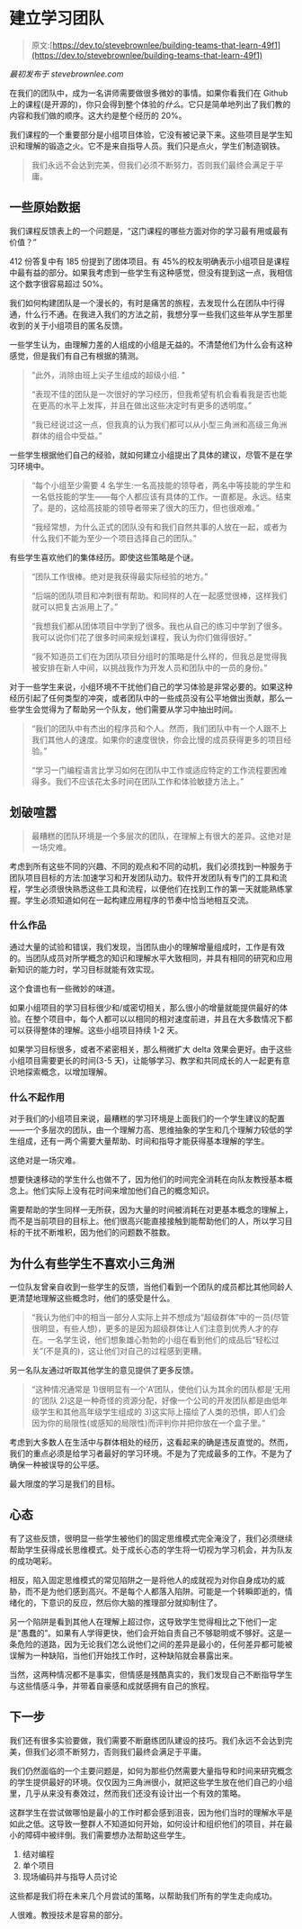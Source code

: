 # 建立学习团队

> 原文:[https://dev.to/stevebrownlee/building-teams-that-learn-49f1](https://dev.to/stevebrownlee/building-teams-that-learn-49f1)

*最初发布于 stevebrownlee.com*

在我们的团队中，成为一名讲师需要做很多微妙的事情。如果你看我们在 Github 上的课程(是开源的)，你只会得到整个体验的*什么*。它只是简单地列出了我们教的内容和我们做的顺序。这大约是整个经历的 20%。

我们课程的一个重要部分是小组项目体验，它没有被记录下来。这些项目是学生知识和理解的锻造之火。它不是来自指导人员。我们只是点火，学生们制造钢铁。

> 我们永远不会达到完美，但我们必须不断努力，否则我们最终会满足于平庸。

## 一些原始数据

我们课程反馈表上的一个问题是，“这门课程的哪些方面对你的学习最有用或最有价值？”

412 份答复中有 185 份提到了团体项目。有 45%的校友明确表示小组项目是课程中最有益的部分。如果我考虑到一些学生有这种感觉，但没有提到这一点，我相信这个数字很容易超过 50%。

我们如何构建团队是一个漫长的，有时是痛苦的旅程，去发现什么在团队中行得通，什么行不通。在我进入我们的方法之前，我想分享一些我们这些年从学生那里收到的关于小组项目的匿名反馈。

一些学生认为，由理解力差的人组成的小组是无益的。不清楚他们为什么会有这种感觉，但是我们有自己有根据的猜测。

> "此外，消除由班上尖子生组成的超级小组. "
> 
> “表现不佳的团队是一次很好的学习经历，但我希望有机会看看我是否也能在更高的水平上发挥，并且在做出这些决定时有更多的透明度。”
> 
> “我已经说过这一点，但我真的认为我们都可以从小型三角洲和高级三角洲群体的组合中受益。”

一些学生根据他们自己的经验，就如何建立小组提出了具体的建议，尽管不是在学习环境中。

> “每个小组至少需要 4 名学生:一名高技能的领导者，两名中等技能的学生和一名低技能的学生——每个人都应该有具体的工作。一直都是。永远。结束了。是的，这给高技能的领导者带来了很大的压力，但也很艰难。”
> 
> “我经常想，为什么正式的团队没有和我们自然共事的人放在一起，或者为什么我们不能为至少一个项目选择自己的团队。”

有些学生喜欢他们的集体经历。即使这些策略是个谜。

> “团队工作很棒。绝对是我获得最实际经验的地方。”
> 
> “后端的团队项目和冲刺很有帮助。和同样的人在一起感觉很棒，这样我们就可以把复古派用上了。”
> 
> “我想我们都从团体项目中学到了很多。我也从自己的练习中学到了很多。我可以说你们花了很多时间来规划课程，我认为你们做得很好。”
> 
> “我不知道员工们在为团队项目分组时的策略是什么样的，但我总是觉得我被安排在新人中间，以挑战我作为开发人员和团队中的一员的身份。”

对于一些学生来说，小组环境不干扰他们自己的学习体验是非常必要的。如果这种经历引起了任何类型的冲突，或者团队中的一些成员没有公平地做出贡献，那么一些学生会觉得为了帮助另一个队友，他们需要从学习中抽出时间。

> “我们的团队中有杰出的程序员和个人。然而，我们团队中有一个人跟不上我们其他人的速度。如果你的速度很快，你会比慢的成员获得更多的项目经验。”
> 
> “学习一门编程语言比学习如何在团队中工作或适应特定的工作流程要困难得多。我们不应该花太多时间在团队工作和体验敏捷方法上。”

## 划破喧嚣

> 最糟糕的团队环境是一个多层次的团队，在理解上有很大的差异。这绝对是一场灾难。

考虑到所有这些不同的兴趣、不同的观点和不同的动机，我们必须找到一种服务于团队项目目标的方法:加速学习和开发团队动力。软件开发团队有专门的工具和流程，学生必须很快熟悉这些工具和流程，以便他们在找到工作的第一天就能熟练掌握。学生必须知道如何在一起构建应用程序的节奏中恰当地相互交流。

### 什么作品

通过大量的试验和错误，我们发现，当团队由小的理解增量组成时，工作是有效的。当团队成员对所学概念的知识和理解水平大致相同，并具有相同的研究和应用新知识的能力时，学习目标就能有效实现。

这个食谱也有一些微妙的味道。

如果小组项目的学习目标很少和/或密切相关，那么很小的增量就能提供最好的体验。在整个项目中，每个人都可以以相同的相对速度前进，并且在大多数情况下都可以获得整体的理解。这些小组项目持续 1-2 天。

如果学习目标很多，或者不紧密相关，那么稍微扩大 delta 效果会更好。由于这些小组项目需要更长的时间(3-5 天)，让能够学习、教学和共同成长的人一起更有意识地探索概念，以增加理解。

### 什么不起作用

对于我们的小组项目来说，最糟糕的学习环境是上面我们的一个学生建议的配置——一个多层次的团队，由一个理解力高、思维抽象的学生和几个理解力较低的学生组成，还有一两个需要大量帮助、时间和指导才能获得基本理解的学生。

这绝对是一场灾难。

想要快速移动的学生什么也做不了，因为他们的时间完全消耗在向队友教授基本概念上。他们实际上没有花时间来增加他们自己的概念知识。

需要帮助的学生同样一无所获，因为大量的时间被消耗在对更基本概念的理解上，而不是当前项目的目标上。他们很高兴能直接接触到能帮助他们的人，所以学习目标的干扰不断堆积，因为他们的问题数不胜数。

## 为什么有些学生不喜欢小三角洲

一位队友曾亲自收到一些学生的反馈，当他们看到一个团队的成员都比其他同龄人更清楚地理解这些概念时，他们的感受是什么。

> “我认为他们中的相当一部分人实际上并不想成为“超级群体”中的一员(尽管很明显，有些人想)，更多的是因为超级群体让人们注意到优秀人才的存在。一名学生说，他们想象雄心勃勃的小组在看到他们的成品后“轻松过关”(不是真的)，这让他们对自己的过程感到更糟。

另一名队友通过听取其他学生的意见提供了更多反馈。

> “这种情况通常是 1)很明显有一个‘A’团队，使他们认为其余的团队都是‘无用的’团队 2)这是一种奇怪的资源分配，好像一个公司的开发团队都是由低年级学生和其他高年级学生组成的 3)这实际上描绘了人类的恐惧，即人们会因为你的局限性(或感知的局限性)而评判你并把你放在一个盒子里。”

考虑到大多数人在生活中与群体相处的经历，这看起来的确是违反直觉的。然而，我们的重点必须是给学习者最好的学习环境。不是为了完成最多的工作。不是为了确保一种被误导的公平感。

最大限度的学习是我们的目标。

## 心态

有了这些反馈，很明显一些学生被他们的固定思维模式完全淹没了，我们必须继续帮助学生获得成长思维模式。处于成长心态的学生将一切视为学习机会，并为队友的成功喝彩。

相反，陷入固定思维模式的常见陷阱之一是将他人的成就视为对你自身成功的威胁，而不是为他们感到高兴。不是每个人都落入陷阱。可能是一个转瞬即逝的，情绪化的，下意识的反应，然后你大脑的推理部分就抑制住了。

另一个陷阱是看到其他人在理解上超过你，这导致学生觉得相比之下他们一定是“愚蠢的”。如果有人学得更快，他们会开始自责自己不够聪明或不够好。这是一条危险的道路，因为无论我们怎么说他们之间的差异是最小的，任何差异都可能被误解为一种缺陷，当他们开始找工作时，这种缺陷就会暴露出来。

当然，这两种情况都不是事实，但情感是残酷真实的，我们发现自己不断指导学生与这些情感斗争，并带着自豪感和成就感拥有自己的旅程。

## 下一步

我们还有很多实验要做，我们需要不断磨练团队建设的技巧。我们永远不会达到完美，但我们必须不断努力，否则我们最终会满足于平庸。

我们仍然面临的一个主要问题是，如何为那些仍然需要大量指导和时间来研究概念的学生提供最好的环境。仅仅因为三角洲很小，就把这些学生放在他们自己的小组里，几乎从来没有奏效过，然而我们还没有设计出一个有效的策略。

这群学生在尝试做哪怕是最小的工作时都会感到沮丧，因为他们当时的理解水平是如此之低。这导致一整群人不知道如何开始，如何设计和组织他们的项目，并在最小的障碍中被绊倒。我们需要想办法帮助这些学生。

1.  结对编程
2.  单个项目
3.  现场编码并与指导人员讨论

这些都是我们将在未来几个月尝试的策略，以帮助我们所有的学生走向成功。

人很难。教授技术是容易的部分。